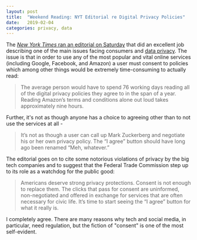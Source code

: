 ```yaml
---
layout: post
title:  "Weekend Reading: NYT Editorial re Digital Privacy Policies"
date:   2019-02-04
categories: privacy, data
---
```

The [*New York Times* ran an editorial on Saturday](https://www.nytimes.com/2019/02/02/opinion/internet-facebook-google-consent.html) that did an excellent job describing one of the main issues facing consumers and [data privacy](https://moscowjh.github.io/data,/privacy/2019/01/31/data-it-privacy.html). The issue is that in order to use any of the most popular and vital online services (including Google, Facebook, and Amazon) a user must consent to policies which among other things would be extremely time-consuming to actually read:

> The average person would have to spend 76 working days reading all of the digital privacy policies they agree to in the span of a year. Reading Amazon’s terms and conditions alone out loud takes approximately nine hours.

Further, it's not as though anyone has a choice to agreeing other than to not use the services at all -

> It’s not as though a user can call up Mark Zuckerberg and negotiate his or her own privacy policy. The “I agree” button should have long ago been renamed “Meh, whatever.”

The editorial goes on to cite some notorious violations of privacy by the big tech companies and to suggest that the Federal Trade Commission step up to its role as a watchdog for the public good:

> Americans deserve strong privacy protections. Consent is not enough to replace them. The clicks that pass for consent are uninformed, non-negotiated and offered in exchange for services that are often necessary for civic life. It’s time to start seeing the “I agree” button for what it really is.

I completely agree. There are many reasons why tech and social media, in particular, need regulation, but the fiction of "consent" is one of the most self-evident.
